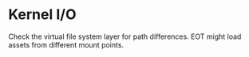 # Kernel I/O

Check the virtual file system layer for path differences. EOT might load assets from different mount points.
